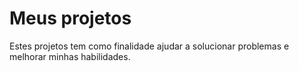 # Meus projetos
 Estes projetos tem como finalidade ajudar a solucionar problemas e melhorar minhas habilidades.
